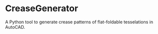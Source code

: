 # CreaseGenerator
A Python tool to generate crease patterns of flat-foldable tesselations in AutoCAD.
